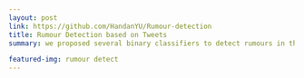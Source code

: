 ```yaml
---
layout: post
link: https://github.com/HandanYU/Rumour-detection
title: Rumour Detection based on Tweets
summary: we proposed several binary classifiers to detect rumours in the certain Tweets dataset, which use different pre-trained BERT models and finetuned it on a fully connected neural network based on different feature sets. After that considering different metrics, we combined three models which outperform in the development and test dataset and applied it to classify the certain tweets related to COVID-19 topics. According to the results of classification, statistical analysis would be performed.

featured-img: rumour detect
---
```


